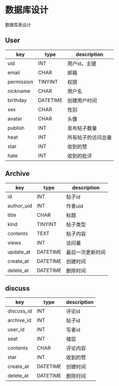 # 数据库设计

数据库表设计



## User

| key        | type     | description        |
| ---------- | -------- | ------------------ |
| uid        | INT      | 用户id，主键       |
| email      | CHAR     | 邮箱               |
| permission | TINYINT  | 权限               |
| nickname   | CHAR     | 用户名             |
| birthday   | DATETIME | 创建用户时间       |
| sex        | CHAR     | 性别               |
| avatar     | CHAR     | 头像               |
| publish    | INT      | 发布帖子数量       |
| heat       | INT      | 所有帖子的访问总量 |
| star       | INT      | 收到的赞           |
| hate       | INT      | 收到的批评         |



## Archive

| key        | type     | description      |
| ---------- | -------- | ---------------- |
| id         | INT      | 帖子id           |
| author_uid | INT      | 作者uid          |
| title      | CHAR     | 标题             |
| kind       | TINYINT  | 帖子类型         |
| contents   | TEXT     | 帖子内容         |
| views      | INT      | 访问量           |
| update_at  | DATETIME | 最后一次更新时间 |
| create_at  | DATETIME | 创建时间         |
| delete_at  | DATETIME | 删除时间         |



## discuss

| key        | type     | description |
| ---------- | -------- | ----------- |
| discuss_id | INT      | 评论id      |
| archive_id | INT      | 帖子id      |
| user_id    | INT      | 写者id      |
| seat       | INT      | 楼层        |
| contents   | CHAR     | 评论内容    |
| star       | INT      | 收到的赞    |
| create_at  | DATETIME | 创建时间    |
| delete_at  | DATETIME | 删除时间    |


